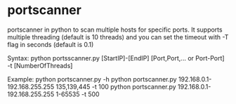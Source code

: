# portscanner
portscanner in python to scan multiple hosts for specific ports.
It supports multiple threading (default is 10 threads)
and you can set the timeout with -T flag in seconds (default is 0.1)


Syntax:
python portsscanner.py [StartIP]-[EndIP] [Port,Port,... or Port-Port] -t [NumberOfThreads]

Example:
python portscanner.py -h 
python portscanner.py 192.168.0.1-192.168.255.255 135,139,445 -t 100
python portscanner.py 192.168.0.1-192.168.255.255 1-65535 -t 500
